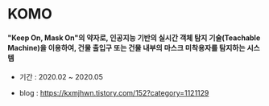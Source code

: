 # KOMO

#### **"Keep On, Mask On"의 약자로, 인공지능 기반의 실시간 객체 탐지 기술(Teachable Machine)을 이용하여, 건물 출입구 또는 건물 내부의 마스크 미착용자를 탐지하는 시스템**

* 기간 : 2020.02 ~ 2020.05

* blog : https://kxmjhwn.tistory.com/152?category=1121129
